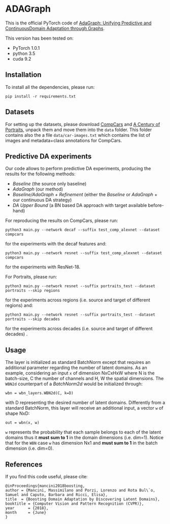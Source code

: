 # ADAGraph 
This is the official PyTorch code of [AdaGraph: Unifying Predictive and ContinuousDomain Adaptation through Graphs](http://research.mapillary.com/img/publications/CVPR19b.pdf).

This version has been tested on:
* PyTorch 1.0.1
* python 3.5
* cuda 9.2

## Installation
To install all the dependencies, please run:
```
pip install -r requirements.txt
```

## Datasets
For setting up the datasets, please download [CompCars](http://mmlab.ie.cuhk.edu.hk/datasets/comp_cars/index.html) and [A Century of Portraits](http://people.eecs.berkeley.edu/~shiry/projects/yearbooks/yearbooks.html), unpack them and move them into the ```data``` folder. This folder contains also the a file ```data/car-images.txt``` which contains the list of images and metadata+class annotations for CompCars.


## Predictive DA experiments
Our code allows to perform predictive DA experiments, producing the results for the following methods:

* _Baseline_ (the source only baseline)
* _AdaGraph_ (our method)
* _Baseline/AdaGraph + Refinement_ (either the _Baseline_ or _AdaGraph_ + our continuous DA strategy)
* _DA Upper Bound_ (a BN based DA approach with target available before-hand)


For reproducing the results on CompCars, please run:
```
python3 main.py --network decaf --suffix test_comp_alexnet --dataset compcars
```
for the experiments with the decaf features and:
```
python3 main.py --network resnet --suffix test_comp_alexnet --dataset compcars
```
for the experiments with ResNet-18.

For Portraits, please run:
```
python3 main.py --network resnet --suffix portraits_test --dataset portraits --skip regions
```
for the experiments across regions (i.e. source and target of different regions) and:
```
python3 main.py --network resnet --suffix portraits_test --dataset portraits --skip decades
```
for the experiments across decades (i.e. source and target of different decades) .

## Usage 
The layer is initialized as standard BatchNorm except that requires an additional parameter regarding the number of latent domains. 
As an example, considering an input `x` of dimension NxCxHxW where N is the batch-size, C the number of channels and H, W the spatial dimensions.
The `WBN2d` counterpart of a *BatchNorm2d*  would be initialized through:

    wbn = wbn_layers.WBN2d(C, k=D) 

with D representing the desired number of latent domains.
Differently from a standard BatchNorm, this layer will receive an additional input, a vector `w` of shape NxD:

    out = wbn(x, w) 

`w` represents the probability that each sample belongs to each of the latent domains thus it **must sum to 1** in the domain dimensions (i.e. dim=1). Notice that for the `WBN` case `w` has dimension Nx1 and **must sum to 1** in the batch dimension (i.e. dim=0).



## References

If you find this code useful, please cite:

    @inProceedings{mancini2018boosting,
	author = {Mancini, Massimilano and Porzi, Lorenzo and Rota Bul\`o, Samuel and Caputo, Barbara and Ricci, Elisa},
  	title  = {Boosting Domain Adaptation by Discovering Latent Domains},
  	booktitle = {Computer Vision and Pattern Recognition (CVPR)},
  	year      = {2018},
  	month     = {June}
    }


